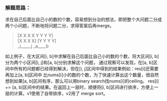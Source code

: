 ### 解题思路：
求在自己后面比自己小的数的个数，容易想到分治的想法，即把整个大问题二分成两个小问题，不断地将问题二分，求得答案后再merge。
> [X X X X Y Y Y Y]  
> [X X X X] [Y Y Y Y]  
> _i_____j _a____b  

如上例子，在大区间[i, b]中求解在自己后面比自己小的数的个数，将大区间[i, b]分为两个小区间[i, j]和[a, b]分别求解这个问题，
通过观察可以发现，在[a, b]区间中所有的问题都已经得到解决，但在[i, j]区间中得到的结果例如：res[i]还需要再加上[a, b]区间中
比nums[i]小的数的个数，为了快速计算出这个数量，很自然想到如果[a, b]区间有序，那么可以用binary search找nums[i]的ceiling。
res[i] += [a, b]区间中的结果。在返回上一层时，顺便将[i, b]区间进行排序，方便上一层的计算。v1使用了自带排序，v2用了
merge sort。